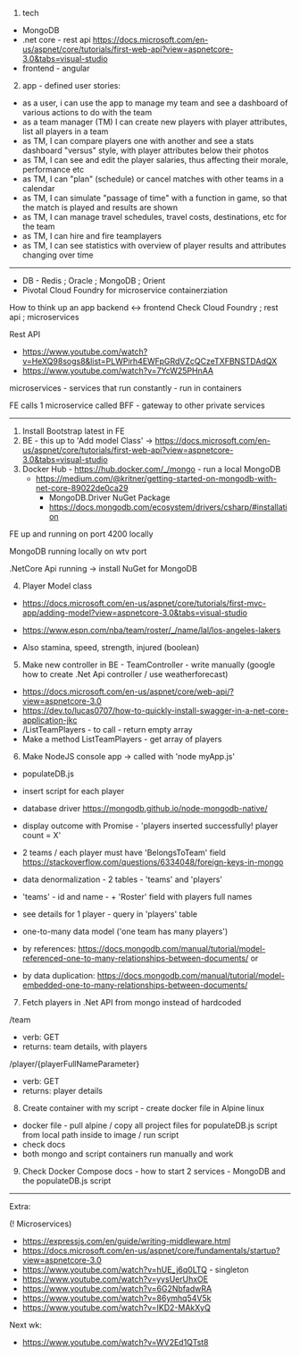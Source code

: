 1. tech

- MongoDB
- .net core - rest api https://docs.microsoft.com/en-us/aspnet/core/tutorials/first-web-api?view=aspnetcore-3.0&tabs=visual-studio
- frontend - angular

2. app - defined user stories:

- as a user, i can use the app to manage my team and see a dashboard of various actions to do with the team
- as a team manager (TM) I can create new players with player attributes, list all players in a team
- as TM, I can compare players one with another and see a stats dashboard "versus" style, with player attributes below their photos
- as TM, I can see and edit the player salaries, thus affecting their morale, performance etc
- as TM, I can "plan" (schedule) or cancel matches with other teams in a calendar
- as TM, I can simulate "passage of time" with a function in game, so that the match is played and results are shown
- as TM, I can manage travel schedules, travel costs, destinations, etc for the team
- as TM, I can hire and fire teamplayers
- as TM, I can see statistics with overview of player results and attributes changing over time

---

- DB - Redis ; Oracle ; MongoDB ; Orient
- Pivotal Cloud Foundry for microservice containerziation

How to think up an app backend <-> frontend
Check Cloud Foundry ; rest api ; microservices

Rest API

- https://www.youtube.com/watch?v=HeXQ98sogs8&list=PLWPirh4EWFpGRdVZcQCzeTXFBNSTDAdQX
- https://www.youtube.com/watch?v=7YcW25PHnAA

microservices - services that run constantly - run in containers

FE calls 1 microservice called BFF - gateway to other private services

---

1. Install Bootstrap latest in FE
2. BE - this up to 'Add model Class' -> https://docs.microsoft.com/en-us/aspnet/core/tutorials/first-web-api?view=aspnetcore-3.0&tabs=visual-studio
3. Docker Hub - https://hub.docker.com/_/mongo - run a local MongoDB
   - https://medium.com/@kritner/getting-started-on-mongodb-with-net-core-89022de0ca29
     - MongoDB.Driver NuGet Package
     - https://docs.mongodb.com/ecosystem/drivers/csharp/#installation

FE up and running on port 4200 locally

MongoDB running locally on wtv port

.NetCore Api running -> install NuGet for MongoDB

4. Player Model class

- https://docs.microsoft.com/en-us/aspnet/core/tutorials/first-mvc-app/adding-model?view=aspnetcore-3.0&tabs=visual-studio

- https://www.espn.com/nba/team/roster/_/name/lal/los-angeles-lakers

- Also stamina, speed, strength, injured (boolean)

5. Make new controller in BE - TeamController - write manually (google how to create .Net Api controller / use weatherforecast)

- https://docs.microsoft.com/en-us/aspnet/core/web-api/?view=aspnetcore-3.0
- https://dev.to/lucas0707/how-to-quickly-install-swagger-in-a-net-core-application-jkc
- /ListTeamPlayers - to call - return empty array
- Make a method ListTeamPlayers - get array of players

6. Make NodeJS console app -> called with 'node myApp.js'

- populateDB.js
- insert script for each player
- database driver https://mongodb.github.io/node-mongodb-native/
- display outcome with Promise - 'players inserted successfully! player count = X'

- 2 teams / each player must have 'BelongsToTeam' field https://stackoverflow.com/questions/6334048/foreign-keys-in-mongo
- data denormalization - 2 tables - 'teams' and 'players'
- 'teams' - id and name - + 'Roster' field with players full names
- see details for 1 player - query in 'players' table
- one-to-many data model ('one team has many players')
- by references: https://docs.mongodb.com/manual/tutorial/model-referenced-one-to-many-relationships-between-documents/ or
- by data duplication: https://docs.mongodb.com/manual/tutorial/model-embedded-one-to-many-relationships-between-documents/

7. Fetch players in .Net API from mongo instead of hardcoded

/team

- verb: GET
- returns: team details, with players

/player/{playerFullNameParameter}

- verb: GET
- returns: player details

8. Create container with my script - create docker file in Alpine linux

- docker file - pull alpine / copy all project files for populateDB.js script from local path inside to image / run script
- check docs
- both mongo and script containers run manually and work

9. Check Docker Compose docs - how to start 2 services - MongoDB and the populateDB.js script

---

Extra:

(! Microservices)

- https://expressjs.com/en/guide/writing-middleware.html
- https://docs.microsoft.com/en-us/aspnet/core/fundamentals/startup?view=aspnetcore-3.0
- https://www.youtube.com/watch?v=hUE_j6q0LTQ - singleton
- https://www.youtube.com/watch?v=yysUerUhxOE
- https://www.youtube.com/watch?v=6G2NbfadwRA
- https://www.youtube.com/watch?v=86ymhq54V5k
- https://www.youtube.com/watch?v=IKD2-MAkXyQ

Next wk:

- https://www.youtube.com/watch?v=WV2Ed1QTst8
